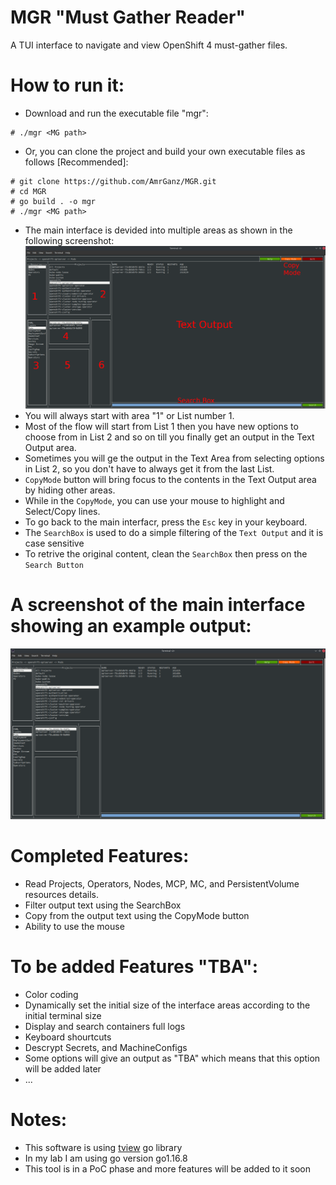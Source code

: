# MGR "Must Gather Reader"
A TUI interface to navigate and view OpenShift 4 must-gather files.

# How to run it:
- Download and run the executable file "mgr":
~~~
# ./mgr <MG path>
~~~
- Or, you can clone the project and build your own executable files as follows [Recommended]:
~~~
# git clone https://github.com/AmrGanz/MGR.git
# cd MGR
# go build . -o mgr
# ./mgr <MG path>
~~~
- The main interface is devided into multiple areas as shown in the following screenshot:
![Alt text](https://github.com/AmrGanz/MGR/blob/main/InterfaceAreas.png?raw=true)
- You will always start with area "1" or List number 1.
- Most of the flow will start from List 1 then you have new options to choose from in List 2 and so on till you finally get an output in the Text Output area.
- Sometimes you will ge the output in the Text Area from selecting options in List 2, so you don't have to always get it from the last List.
- `CopyMode` button will bring focus to the contents in the Text Output area by hiding other areas.
- While in the `CopyMode`, you can use your mouse to highlight and Select/Copy lines.
- To go back to the main interfacr, press the `Esc` key in your keyboard.
- The `SearchBox` is used to do a simple filtering of the `Text Output` and it is case sensitive
- To retrive the original content, clean the `SearchBox` then press on the `Search Button`

# A screenshot of the main interface showing an example output:
![Alt text](https://github.com/AmrGanz/MGR/blob/main/MainInterface.png?raw=true)

# Completed Features:
- Read Projects, Operators, Nodes, MCP, MC, and PersistentVolume resources details.
- Filter output text using the SearchBox
- Copy from the output text using the CopyMode button
- Ability to use the mouse

# To be added Features "TBA":
- Color coding
- Dynamically set the initial size of the interface areas according to the initial terminal size
- Display and search containers full logs
- Keyboard shourtcuts
- Descrypt Secrets, and MachineConfigs
- Some options will give an output as "TBA" which means that this option will be added later
- ...

# Notes:
- This software is using [tview](https://github.com/rivo/tview) go library
- In my lab I am using go version go1.16.8
- This tool is in a PoC phase and more features will be added to it soon
